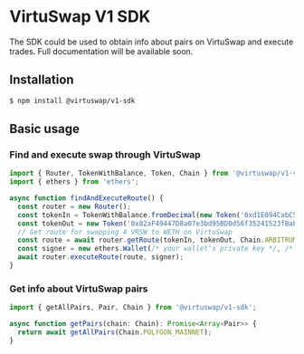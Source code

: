# VirtuSwap V1 SDK
The SDK could be used to obtain info about pairs on VirtuSwap and execute trades. Full documentation will be available soon.

## Installation
```bash
$ npm install @virtuswap/v1-sdk
```

## Basic usage
### Find and execute swap through VirtuSwap
```typescript
import { Router, TokenWithBalance, Token, Chain } from '@virtuswap/v1-sdk';
import { ethers } from 'ethers';

async function findAndExecuteRoute() {
  const router = new Router();
  const tokenIn = TokenWithBalance.fromDecimal(new Token('0xd1E094CabC5aCB9D3b0599C3F76f2D01fF8d3563', 18), '4');
  const tokenOut = new Token('0x82aF49447D8a07e3bd95BD0d56f35241523fBab1', 18);
  // Get route for swapping 4 VRSW to WETH on VirtuSwap
  const route = await router.getRoute(tokenIn, tokenOut, Chain.ARBITRUM_MAINNET);
  const signer = new ethers.Wallet(/* your wallet's private key */, /* ethers provider */);
  await router.executeRoute(route, signer);
}
```
### Get info about VirtuSwap pairs
```typescript
import { getAllPairs, Pair, Chain } from '@virtuswap/v1-sdk';

async function getPairs(chain: Chain): Promise<Array<Pair>> {
  return await getAllPairs(Chain.POLYGON_MAINNET);
}
```
